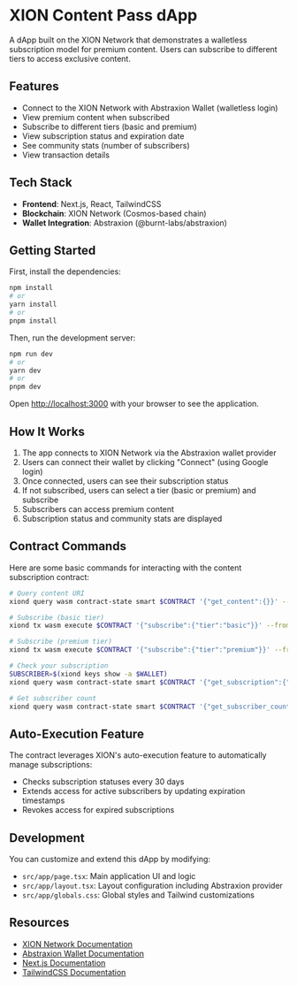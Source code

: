 # XION Content Pass dApp

A dApp built on the XION Network that demonstrates a walletless subscription model for premium content. Users can subscribe to different tiers to access exclusive content.

## Features

- Connect to the XION Network with Abstraxion Wallet (walletless login)
- View premium content when subscribed
- Subscribe to different tiers (basic and premium)
- View subscription status and expiration date
- See community stats (number of subscribers)
- View transaction details

## Tech Stack

- **Frontend**: Next.js, React, TailwindCSS
- **Blockchain**: XION Network (Cosmos-based chain)
- **Wallet Integration**: Abstraxion (@burnt-labs/abstraxion)

## Getting Started

First, install the dependencies:

```bash
npm install
# or
yarn install
# or
pnpm install
```

Then, run the development server:

```bash
npm run dev
# or
yarn dev
# or
pnpm dev
```

Open [http://localhost:3000](http://localhost:3000) with your browser to see the application.

## How It Works

1. The app connects to XION Network via the Abstraxion wallet provider
2. Users can connect their wallet by clicking "Connect" (using Google login)
3. Once connected, users can see their subscription status
4. If not subscribed, users can select a tier (basic or premium) and subscribe
5. Subscribers can access premium content
6. Subscription status and community stats are displayed

## Contract Commands

Here are some basic commands for interacting with the content subscription contract:

```bash
# Query content URI
xiond query wasm contract-state smart $CONTRACT '{"get_content":{}}' --output json --node $NODE

# Subscribe (basic tier)
xiond tx wasm execute $CONTRACT '{"subscribe":{"tier":"basic"}}' --from $WALLET --gas-prices $GAS_PRICE --gas auto --gas-adjustment $GAS_ADJUSTMENT -y --node $NODE --chain-id $CHAIN_ID

# Subscribe (premium tier)
xiond tx wasm execute $CONTRACT '{"subscribe":{"tier":"premium"}}' --from $WALLET --gas-prices $GAS_PRICE --gas auto --gas-adjustment $GAS_ADJUSTMENT -y --node $NODE --chain-id $CHAIN_ID

# Check your subscription
SUBSCRIBER=$(xiond keys show -a $WALLET)
xiond query wasm contract-state smart $CONTRACT '{"get_subscription":{"subscriber":"'$SUBSCRIBER'"}}' --output json --node $NODE

# Get subscriber count
xiond query wasm contract-state smart $CONTRACT '{"get_subscriber_count":{}}' --output json --node $NODE
```

## Auto-Execution Feature

The contract leverages XION's auto-execution feature to automatically manage subscriptions:
- Checks subscription statuses every 30 days
- Extends access for active subscribers by updating expiration timestamps
- Revokes access for expired subscriptions

## Development

You can customize and extend this dApp by modifying:

- `src/app/page.tsx`: Main application UI and logic
- `src/app/layout.tsx`: Layout configuration including Abstraxion provider
- `src/app/globals.css`: Global styles and Tailwind customizations

## Resources

- [XION Network Documentation](https://docs.xion.burnt.com/)
- [Abstraxion Wallet Documentation](https://github.com/burnt-labs/abstraxion)
- [Next.js Documentation](https://nextjs.org/docs)
- [TailwindCSS Documentation](https://tailwindcss.com/docs)
